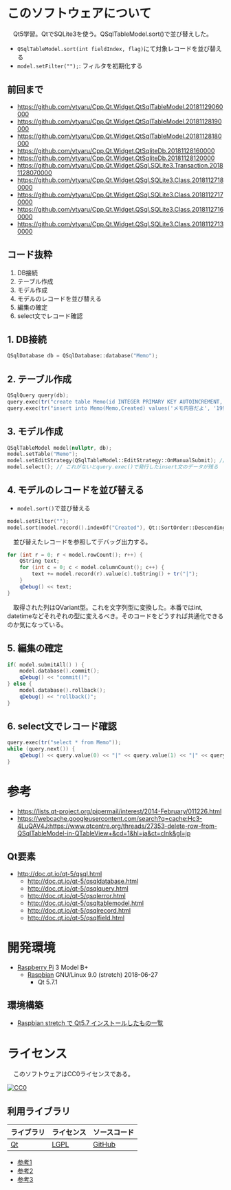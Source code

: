 ﻿# このソフトウェアについて

　Qt5学習。QtでSQLite3を使う。QSqlTableModel.sort()で並び替えした。

* `QSqlTableModel.sort(int fieldIndex, flag)`にて対象レコードを並び替える
* `model.setFilter("");`: フィルタを初期化する

## 前回まで

* https://github.com/ytyaru/Cpp.Qt.Widget.QtSqlTableModel.20181129060000
* https://github.com/ytyaru/Cpp.Qt.Widget.QtSqlTableModel.20181128190000
* https://github.com/ytyaru/Cpp.Qt.Widget.QtSqlTableModel.20181128180000
* https://github.com/ytyaru/Cpp.Qt.Widget.QtSqliteDb.20181128160000
* https://github.com/ytyaru/Cpp.Qt.Widget.QtSqliteDb.20181128120000
* https://github.com/ytyaru/Cpp.Qt.Widget.QSql.SQLite3.Transaction.20181128070000
* https://github.com/ytyaru/Cpp.Qt.Widget.QSql.SQLite3.Class.20181127180000
* https://github.com/ytyaru/Cpp.Qt.Widget.QSql.SQLite3.Class.20181127170000
* https://github.com/ytyaru/Cpp.Qt.Widget.QSql.SQLite3.Class.20181127160000
* https://github.com/ytyaru/Cpp.Qt.Widget.QSql.SQLite3.Class.20181127130000

## コード抜粋

1. DB接続
2. テーブル作成
3. モデル作成
4. モデルのレコードを並び替える
5. 編集の確定
6. select文でレコード確認

## 1. DB接続

```cpp
QSqlDatabase db = QSqlDatabase::database("Memo");
```

## 2. テーブル作成

```cpp
QSqlQuery query(db);
query.exec(tr("create table Memo(id INTEGER PRIMARY KEY AUTOINCREMENT, Memo TEXT, Created TEXT)"));
query.exec(tr("insert into Memo(Memo,Created) values('メモ内容だよ', '1999-12-31 23:59:59')"));
```

## 3. モデル作成

```cpp
QSqlTableModel model(nullptr, db);
model.setTable("Memo");
model.setEditStrategy(QSqlTableModel::EditStrategy::OnManualSubmit); // これがないとmodel.removeRow, removeRowsが反映されない
model.select(); // これがないとquery.exec()で発行したinsert文のデータが残る
```

## 4. モデルのレコードを並び替える

* `model.sort()`で並び替える

```cpp
model.setFilter("");
model.sort(model.record().indexOf("Created"), Qt::SortOrder::DescendingOrder);
```

　並び替えたレコードを参照してデバッグ出力する。

```cpp
for (int r = 0; r < model.rowCount(); r++) {
    QString text;
    for (int c = 0; c < model.columnCount(); c++) {
        text += model.record(r).value(c).toString() + tr("|");
    }
    qDebug() << text;
}
```

　取得された列はQVariant型。これを文字列型に変換した。本番ではint, datetimeなどそれぞれの型に変えるべき。そのコードをどうすれば共通化できるのか気になっている。

## 5. 編集の確定

```cpp
if( model.submitAll() ) {
    model.database().commit();
    qDebug() << "commit()";
} else {
    model.database().rollback();
    qDebug() << "rollback()";
}
```

## 6. select文でレコード確認

```cpp
query.exec(tr("select * from Memo"));
while (query.next()) {
    qDebug() << query.value(0) << "|" << query.value(1) << "|" << query.value(2);
}
```

# 参考

* https://lists.qt-project.org/pipermail/interest/2014-February/011226.html
* https://webcache.googleusercontent.com/search?q=cache:Hc3-4LuQAV4J:https://www.qtcentre.org/threads/27353-delete-row-from-QSqlTableModel-in-QTableView+&cd=1&hl=ja&ct=clnk&gl=jp

## Qt要素

* http://doc.qt.io/qt-5/qsql.html
    * http://doc.qt.io/qt-5/qsqldatabase.html
    * http://doc.qt.io/qt-5/qsqlquery.html
    * http://doc.qt.io/qt-5/qsqlerror.html
    * http://doc.qt.io/qt-5/qsqltablemodel.html
    * http://doc.qt.io/qt-5/qsqlrecord.html
    * http://doc.qt.io/qt-5/qsqlfield.html

# 開発環境

* [Raspberry Pi](https://ja.wikipedia.org/wiki/Raspberry_Pi) 3 Model B+
    * [Raspbian](https://www.raspberrypi.org/downloads/raspbian/) GNU/Linux 9.0 (stretch) 2018-06-27
        * Qt 5.7.1

## 環境構築

* [Raspbian stretch で Qt5.7 インストールしたもの一覧](http://ytyaru.hatenablog.com/entry/2019/12/17/000000)

# ライセンス

　このソフトウェアはCC0ライセンスである。

[![CC0](http://i.creativecommons.org/p/zero/1.0/88x31.png "CC0")](http://creativecommons.org/publicdomain/zero/1.0/deed.ja)

## 利用ライブラリ

ライブラリ|ライセンス|ソースコード
----------|----------|------------
[Qt](http://doc.qt.io/)|[LGPL](http://doc.qt.io/qt-5/licensing.html)|[GitHub](https://github.com/qt)

* [参考1](https://www3.sra.co.jp/qt/licence/index.html)
* [参考2](http://kou-lowenergy.hatenablog.com/entry/2017/02/17/154720)
* [参考3](https://qiita.com/ynuma/items/e8749233677821a81fcc)

